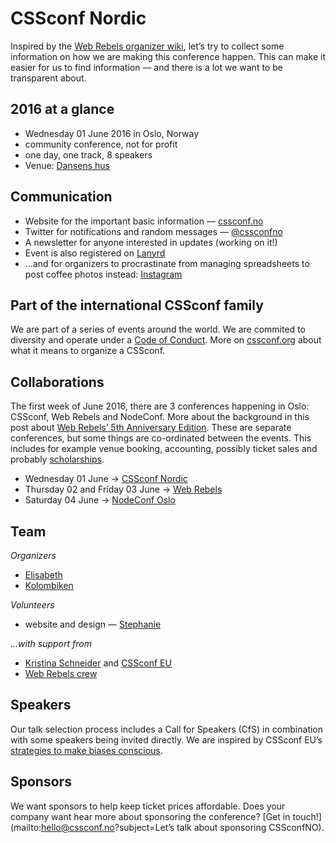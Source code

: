 # CSSconf Nordic

Inspired by the [Web Rebels organizer wiki](https://github.com/webrebels/rebeladmin/wiki), let’s try to collect some information on how we are making this conference happen. This can make it easier for us to find information — and there is a lot we want to be transparent about.

## 2016 at a glance

* Wednesday 01 June 2016 in Oslo, Norway
* community conference, not for profit
* one day, one track, 8 speakers
* Venue: [Dansens hus](http://www.dansenshus.com/)

## Communication
* Website for the important basic information — [cssconf.no](http://cssconf.no/)
* Twitter for notifications and random messages — [@cssconfno](http://twitter.com/cssconfno)
* A newsletter for anyone interested in updates (working on it!)
* Event is also registered on [Lanyrd](http://lanyrd.com/2016/cssconfno/)
* …and for organizers to procrastinate from managing spreadsheets to post coffee photos instead: [Instagram](https://instagram.com/cssconfno/)

## Part of the international CSSconf family

We are part of a series of events around the world. We are commited to diversity and operate under a [Code of Conduct](http://cssconf.no/#CoC). More on [cssconf.org](http://cssconf.org/) about what it means to organize a CSSconf.

## Collaborations
The first week of June 2016, there are 3 conferences happening in Oslo: CSSconf, Web Rebels and NodeConf. More about the background in this post about [Web Rebels’ 5th Anniversary Edition](http://webrebels.tumblr.com/post/135241817448/anniversary-edition). These are separate conferences, but some things are co-ordinated between the events. This includes for example venue booking, accounting, possibly ticket sales and  probably [scholarships](http://webrebels.tumblr.com/post/132863505363/how-we-started-the-web-rebels-scholarship).

* Wednesday 01 June → [CSSconf Nordic](http://cssconf.no/) 
* Thursday 02 and Friday 03 June → [Web Rebels](http://webrebels.org/) 
* Saturday 04 June → [NodeConf Oslo](http://oslo.nodeconf.com/)

## Team
*Organizers*
* [Elisabeth](https://github.com/elisabethirgens)
* [Kolombiken](https://github.com/kolombiken)

*Volunteers*
* website and design — [Stephanie](https://github.com/NerdyBirdySteph)

*…with support from*
* [Kristina Schneider](https://twitter.com/kriesse) and [CSSconf EU](https://twitter.com/cssconfeu)
* [Web Rebels crew](https://twitter.com/web_rebels)

## Speakers
Our talk selection process includes a Call for Speakers (CfS) in combination with some speakers being invited directly. We are inspired by CSSconf EU’s [strategies to make biases conscious](http://blog.cssconf.eu/2015/08/15/a-talk-selection-process-explained/).

## Sponsors
We want sponsors to help keep ticket prices affordable.
Does your company want hear more about sponsoring the conference? [Get in touch!](mailto:hello@cssconf.no?subject=Let’s talk about sponsoring CSSconfNO).